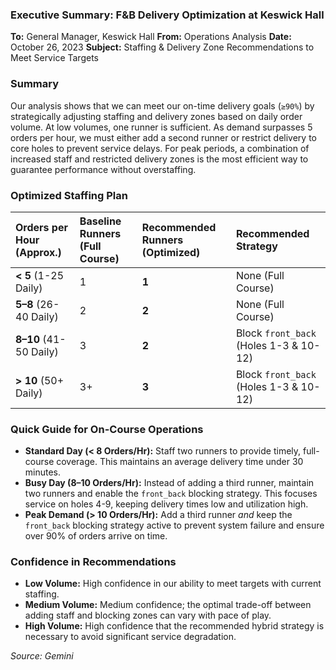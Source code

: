 ### Executive Summary: F&B Delivery Optimization at Keswick Hall

**To:** General Manager, Keswick Hall
**From:** Operations Analysis
**Date:** October 26, 2023
**Subject:** Staffing & Delivery Zone Recommendations to Meet Service Targets

### Summary

Our analysis shows that we can meet our on-time delivery goals (`≥90%`) by strategically adjusting staffing and delivery zones based on daily order volume. At low volumes, one runner is sufficient. As demand surpasses 5 orders per hour, we must either add a second runner or restrict delivery to core holes to prevent service delays. For peak periods, a combination of increased staff and restricted delivery zones is the most efficient way to guarantee performance without overstaffing.

### Optimized Staffing Plan

| Orders per Hour (Approx.) | Baseline Runners (Full Course) | Recommended Runners (Optimized) | Recommended Strategy |
| :--- | :--- | :--- | :--- |
| **< 5** (1-25 Daily) | 1 | **1** | None (Full Course) |
| **5–8** (26-40 Daily) | 2 | **2** | None (Full Course) |
| **8–10** (41-50 Daily) | 3 | **2** | Block `front_back` (Holes 1-3 & 10-12) |
| **> 10** (50+ Daily) | 3+ | **3** | Block `front_back` (Holes 1-3 & 10-12) |

### Quick Guide for On-Course Operations

*   **Standard Day (< 8 Orders/Hr):** Staff two runners to provide timely, full-course coverage. This maintains an average delivery time under 30 minutes.
*   **Busy Day (8–10 Orders/Hr):** Instead of adding a third runner, maintain two runners and enable the `front_back` blocking strategy. This focuses service on holes 4-9, keeping delivery times low and utilization high.
*   **Peak Demand (> 10 Orders/Hr):** Add a third runner *and* keep the `front_back` blocking strategy active to prevent system failure and ensure over 90% of orders arrive on time.

### Confidence in Recommendations

*   **Low Volume:** High confidence in our ability to meet targets with current staffing.
*   **Medium Volume:** Medium confidence; the optimal trade-off between adding staff and blocking zones can vary with pace of play.
*   **High Volume:** High confidence that the recommended hybrid strategy is necessary to avoid significant service degradation.

_Source: Gemini_
